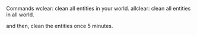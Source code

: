 Commands
 wclear: clean all entities in your world.
 allclear: clean all entities in all world.
 
and then, clean the entities once 5 minutes.